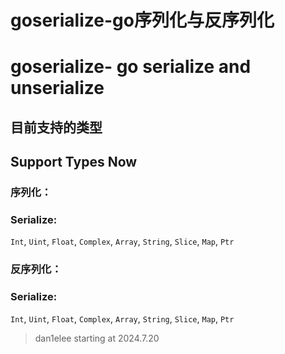 # goserialize-go序列化与反序列化

# goserialize- go serialize and unserialize

## 目前支持的类型

## Support Types Now

### 序列化：

### Serialize:

`Int`, `Uint`, `Float`, `Complex`, `Array`, `String`, `Slice`, `Map`, `Ptr`

### 反序列化：

### Serialize:

`Int`, `Uint`, `Float`, `Complex`, `Array`, `String`, `Slice`, `Map`, `Ptr`

> dan1elee starting at 2024.7.20 
